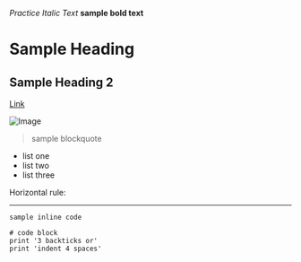 *Practice Italic Text*
**sample bold text**

# Sample Heading
## Sample Heading 2

[Link](https://www.youtube.com/watch?v=PVWndYcW4NE)

![Image](https://www.capecod.com/wp-content/uploads/SK_Eastham-Wellfleet-Tidal-Scenic_11.06.17-3.jpg)

> sample blockquote

* list one
* list two
* list three


Horizontal rule:

---

`sample inline code`

```
# code block
print '3 backticks or'
print 'indent 4 spaces'
```
